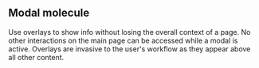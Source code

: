 ## Modal molecule

Use overlays to show info without losing the overall context of a page. No other interactions on the main page can be accessed while a modal is active. Overlays are invasive to the user's workflow as they appear above all other content.
